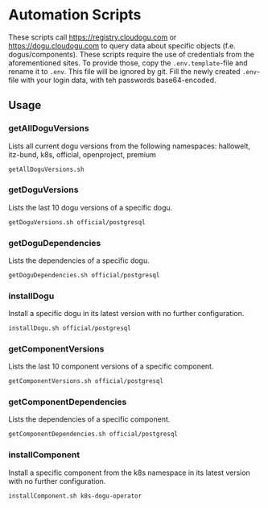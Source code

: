 # Automation Scripts

These scripts call https://registry.cloudogu.com or https://dogu.cloudogu.com to query data about specific objects 
(f.e. dogus/components). These scripts require the use of credentials from the aforementioned sites. To provide those, 
copy the `.env.template`-file and rename it to `.env`. This file will be ignored by git. Fill the newly created `.env`-file
with your login data, with teh passwords base64-encoded.

## Usage

### getAllDoguVersions
Lists all current dogu versions from the following namespaces: hallowelt, itz-bund, k8s, official, openproject, premium
```bash
getAllDoguVersions.sh
```

### getDoguVersions
Lists the last 10 dogu versions of a specific dogu.
```bash
getDoguVersions.sh official/postgresql
```

### getDoguDependencies
Lists the dependencies of a specific dogu.
```bash
getDoguDependencies.sh official/postgresql
```

### installDogu
Install a specific dogu in its latest version with no further configuration.
```bash
installDogu.sh official/postgresql
```

### getComponentVersions
Lists the last 10 component versions of a specific component.
```bash
getComponentVersions.sh official/postgresql
```

### getComponentDependencies
Lists the dependencies of a specific component.
```bash
getComponentDependencies.sh official/postgresql
```

### installComponent
Install a specific component from the k8s namespace in its latest version with no further configuration.
```bash
installComponent.sh k8s-dogu-operator
```